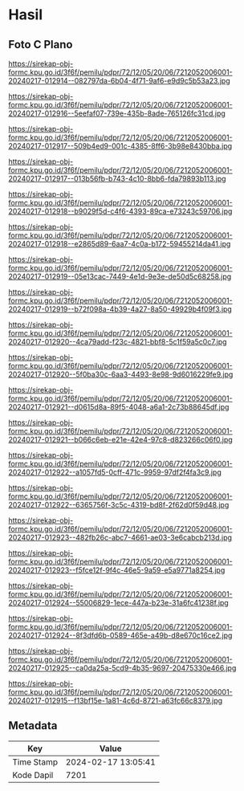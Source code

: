 # Hasil

## Foto C Plano

https://sirekap-obj-formc.kpu.go.id/3f6f/pemilu/pdpr/72/12/05/20/06/7212052006001-20240217-012914--082797da-6b04-4f71-9af6-e9d9c5b53a23.jpg

https://sirekap-obj-formc.kpu.go.id/3f6f/pemilu/pdpr/72/12/05/20/06/7212052006001-20240217-012916--5eefaf07-739e-435b-8ade-765126fc31cd.jpg

https://sirekap-obj-formc.kpu.go.id/3f6f/pemilu/pdpr/72/12/05/20/06/7212052006001-20240217-012917--509b4ed9-001c-4385-8ff6-3b98e8430bba.jpg

https://sirekap-obj-formc.kpu.go.id/3f6f/pemilu/pdpr/72/12/05/20/06/7212052006001-20240217-012917--013b56fb-b743-4c10-8bb6-fda79893b113.jpg

https://sirekap-obj-formc.kpu.go.id/3f6f/pemilu/pdpr/72/12/05/20/06/7212052006001-20240217-012918--b9029f5d-c4f6-4393-89ca-e73243c59706.jpg

https://sirekap-obj-formc.kpu.go.id/3f6f/pemilu/pdpr/72/12/05/20/06/7212052006001-20240217-012918--e2865d89-6aa7-4c0a-b172-59455214da41.jpg

https://sirekap-obj-formc.kpu.go.id/3f6f/pemilu/pdpr/72/12/05/20/06/7212052006001-20240217-012919--05e13cac-7449-4e1d-9e3e-de50d5c68258.jpg

https://sirekap-obj-formc.kpu.go.id/3f6f/pemilu/pdpr/72/12/05/20/06/7212052006001-20240217-012919--b72f098a-4b39-4a27-8a50-49929b4f09f3.jpg

https://sirekap-obj-formc.kpu.go.id/3f6f/pemilu/pdpr/72/12/05/20/06/7212052006001-20240217-012920--4ca79add-f23c-4821-bbf8-5c1f59a5c0c7.jpg

https://sirekap-obj-formc.kpu.go.id/3f6f/pemilu/pdpr/72/12/05/20/06/7212052006001-20240217-012920--5f0ba30c-6aa3-4493-8e98-9d6016229fe9.jpg

https://sirekap-obj-formc.kpu.go.id/3f6f/pemilu/pdpr/72/12/05/20/06/7212052006001-20240217-012921--d0615d8a-89f5-4048-a6a1-2c73b88645df.jpg

https://sirekap-obj-formc.kpu.go.id/3f6f/pemilu/pdpr/72/12/05/20/06/7212052006001-20240217-012921--b066c6eb-e21e-42e4-97c8-d823266c06f0.jpg

https://sirekap-obj-formc.kpu.go.id/3f6f/pemilu/pdpr/72/12/05/20/06/7212052006001-20240217-012922--a1057fd5-0cff-471c-9959-97df2f4fa3c9.jpg

https://sirekap-obj-formc.kpu.go.id/3f6f/pemilu/pdpr/72/12/05/20/06/7212052006001-20240217-012922--6365756f-3c5c-4319-bd8f-2f62d0f59d48.jpg

https://sirekap-obj-formc.kpu.go.id/3f6f/pemilu/pdpr/72/12/05/20/06/7212052006001-20240217-012923--482fb26c-abc7-4661-ae03-3e6cabcb213d.jpg

https://sirekap-obj-formc.kpu.go.id/3f6f/pemilu/pdpr/72/12/05/20/06/7212052006001-20240217-012923--f5fce12f-9f4c-46e5-9a59-e5a9771a8254.jpg

https://sirekap-obj-formc.kpu.go.id/3f6f/pemilu/pdpr/72/12/05/20/06/7212052006001-20240217-012924--55006829-1ece-447a-b23e-31a6fc41238f.jpg

https://sirekap-obj-formc.kpu.go.id/3f6f/pemilu/pdpr/72/12/05/20/06/7212052006001-20240217-012924--8f3dfd6b-0589-465e-a49b-d8e670c16ce2.jpg

https://sirekap-obj-formc.kpu.go.id/3f6f/pemilu/pdpr/72/12/05/20/06/7212052006001-20240217-012925--ca0da25a-5cd9-4b35-9697-20475330e466.jpg

https://sirekap-obj-formc.kpu.go.id/3f6f/pemilu/pdpr/72/12/05/20/06/7212052006001-20240217-012915--f13bf15e-1a81-4c6d-8721-a63fc66c8379.jpg


## Metadata

| Key        | Value               |
| ---------- | ------------------- |
| Time Stamp | 2024-02-17 13:05:41 |
| Kode Dapil | 7201                |



